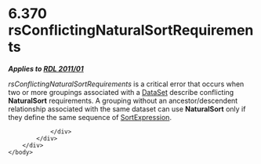 <html dir="LTR" xmlns:mshelp="http://msdn.microsoft.com/mshelp" xmlns:ddue="http://ddue.schemas.microsoft.com/authoring/2003/5" xmlns:xlink="http://www.w3.org/1999/xlink" xmlns:tool="http://www.microsoft.com/tooltip">
    <head>
        <meta http-equiv="Content-Type" content="text/html; CHARSET=utf-8"></meta>
        <meta name="save" content="history"></meta>
        <title>6.370 rsConflictingNaturalSortRequirements</title>
        <xml>
            <mshelp:toctitle title="6.370 rsConflictingNaturalSortRequirements"></mshelp:toctitle>
            <mshelp:rltitle title="[MS-RDL]: rsConflictingNaturalSortRequirements"></mshelp:rltitle>
            <mshelp:keyword index="A" term="02d58b4e-29f6-4b4a-a80a-535e01ef5bdb"></mshelp:keyword>
            <mshelp:attr name="DCSext.ContentType" value="open specification"></mshelp:attr>
            <mshelp:attr name="AssetID" value="02d58b4e-29f6-4b4a-a80a-535e01ef5bdb"></mshelp:attr>
            <mshelp:attr name="TopicType" value="kbRef"></mshelp:attr>
            <mshelp:attr name="DCSext.Title" value="[MS-RDL]: rsConflictingNaturalSortRequirements" />
        </xml>
    </head>
    <body>
        <div id="header">
            <h1 class="heading">6.370 rsConflictingNaturalSortRequirements</h1>
        </div>
        <div id="mainSection">
            <div id="mainBody">
                <div id="allHistory" class="saveHistory"></div>
                <div id="sectionSection0" class="section" name="collapseableSection">
                    

<p><b><i>Applies to </i></b><a href="bf2bab1a-b608-4bcc-b718-1cc1baa9579c.md"><b><i>RDL 2011/01</i></b></a></p>

<p><i>rsConflictingNaturalSortRequirements</i> is a critical
error that occurs when two or more groupings associated with a <a href="a14782b0-2e2f-4305-83a3-3de3fd750b6a.md">DataSet</a> describe
conflicting <b>NaturalSort</b> requirements. A grouping without an
ancestor/descendent relationship associated with the same dataset can use <b>NaturalSort</b>
only if they define the same sequence of <a href="795f5226-3b10-45cb-b7b5-8b42c5973165.md">SortExpression</a>.</p>


                </div>
            </div>
        </div>
    </body>
</html>